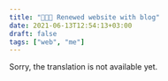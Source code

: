 ```yaml
---
title: "🧑🏼‍💻 Renewed website with blog"
date: 2021-06-13T12:54:13+03:00
draft: false
tags: ["web", "me"]
---
```


​​Sorry, the translation is not available yet.
